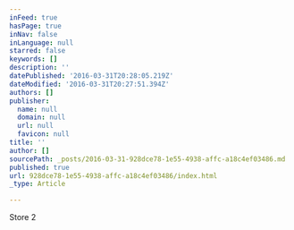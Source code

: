 ```yaml
---
inFeed: true
hasPage: true
inNav: false
inLanguage: null
starred: false
keywords: []
description: ''
datePublished: '2016-03-31T20:28:05.219Z'
dateModified: '2016-03-31T20:27:51.394Z'
authors: []
publisher:
  name: null
  domain: null
  url: null
  favicon: null
title: ''
author: []
sourcePath: _posts/2016-03-31-928dce78-1e55-4938-affc-a18c4ef03486.md
published: true
url: 928dce78-1e55-4938-affc-a18c4ef03486/index.html
_type: Article

---
```

Store 2